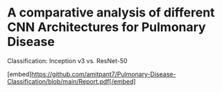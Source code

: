 # A comparative analysis of different CNN Architectures for Pulmonary Disease
Classification: Inception v3 vs. ResNet-50

 [embed]https://github.com/amitpant7/Pulmonary-Disease-Classification/blob/main/Report.pdf[/embed]
